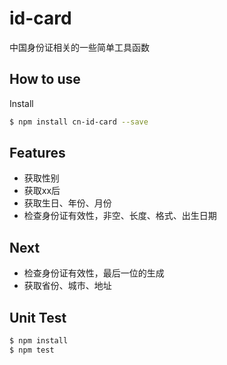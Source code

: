 # id-card
中国身份证相关的一些简单工具函数

## How to use

Install

```bash
$ npm install cn-id-card --save
```

## Features
- 获取性别
- 获取xx后
- 获取生日、年份、月份
- 检查身份证有效性，非空、长度、格式、出生日期

## Next
- 检查身份证有效性，最后一位的生成
- 获取省份、城市、地址

## Unit Test
```bash
$ npm install 
$ npm test
```